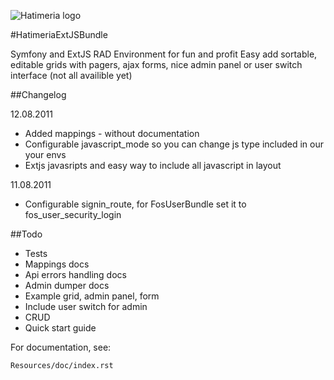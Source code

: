 ![Hatimeria logo](http://hatimeria.pl/assets/img/hatimeria_v_220.png)

#HatimeriaExtJSBundle

Symfony and ExtJS RAD Environment for fun and profit
Easy add sortable, editable grids with pagers, ajax forms, nice admin panel or user switch interface (not all availible yet)

##Changelog

12.08.2011

* Added mappings - without documentation
* Configurable javascript_mode so you can change js type included in our your envs
* Extjs javasripts and easy way to include all javascript in layout

11.08.2011

* Configurable signin_route, for FosUserBundle set it to fos_user_security_login

##Todo

* Tests
* Mappings docs
* Api errors handling docs
* Admin dumper docs
* Example grid, admin panel, form
* Include user switch for admin
* CRUD 
* Quick start guide

For documentation, see:

    Resources/doc/index.rst